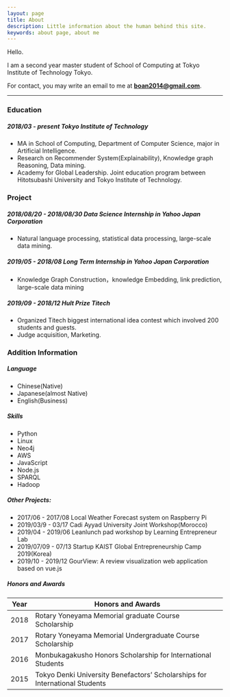 ```yaml
---
layout: page
title: About
description: Little information about the human behind this site.
keywords: about page, about me
---
```


Hello.

I am a second year master student of School of Computing at Tokyo Institute of Technology Tokyo.

For contact, you may write an email to me at **boan2014@gmail.com**.

---

### **Education**

##### 2018/03 - present **Tokyo Institute of Technology**
- MA in School of Computing, Department of Computer Science,  major in Artificial Intelligence. 
- Research on Recommender System(Explainability), Knowledge graph Reasoning, Data mining.
- Academy for Global Leadership. Joint education program between Hitotsubashi University and Tokyo Institute of Technology.

### **Project**

##### *2018/08/20 - 2018/08/30* **Data Science  Internship in Yahoo Japan Corporation**
- Natural language processing, statistical data processing, large-scale data mining.

##### *2019/05 - 2018/08*  **Long Term Internship in Yahoo Japan Corporation**
-  Knowledge Graph Construction，knowledge Embedding, link prediction, large-scale data mining

##### *2019/09 - 2018/12*  **Hult Prize Titech**
- Organized Titech biggest international idea contest which involved 200 students and guests.
- Judge acquisition, Marketing.

### Addition Information

##### Language
+ Chinese(Native)
+ Japanese(almost Native)
+ English(Business)

##### Skills 
+ Python
+ Linux
+ Neo4j
+ AWS
+ JavaScript
+ Node.js
+ SPARQL
+ Hadoop

##### Other Projects:
- 2017/06 - 2017/08 Local Weather Forecast system on Raspberry Pi
- 2019/03/9 - 03/17   Cadi Ayyad  University Joint Workshop(Morocco) 
- 2019/04 - 2019/06  Leanlunch pad workshop by Learning Entrepreneur Lab 
- 2019/07/09 - 07/13 Startup KAIST Global Entrepreneurship Camp 2019(Korea)
- 2019/10 - 2019/12 GourView: A review visualization web application based on vue.js


##### Honors and Awards

Year | Honors and Awards
-----|-------
2018 | Rotary Yoneyama Memorial graduate Course Scholarship
2017 | Rotary Yoneyama Memorial Undergraduate Course Scholarship
2016 | Monbukagakusho Honors Scholarship for International Students
2015 | Tokyo Denki University Benefactors’ Scholarships for International Students

